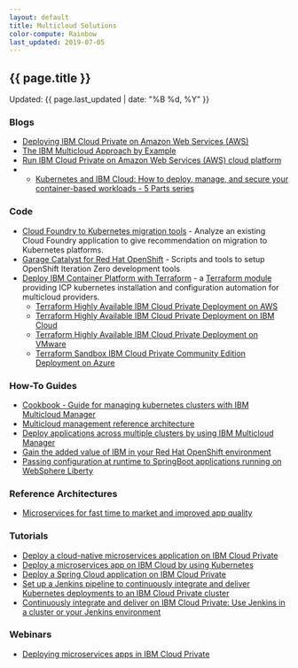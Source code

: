 ```yaml
---
layout: default
title: Multicloud Solutions
color-compute: Rainbow
last_updated: 2019-07-05
---
```


## {{ page.title }}

Updated: {{ page.last_updated | date: "%B %d, %Y" }}

### Blogs

- [Deploying IBM Cloud Private on Amazon Web Services (AWS)](https://www.ibm.com/cloud/blog/ibm-cloud-private-on-aws-p1)
- [The IBM Multicloud Approach by Example](https://www.ibm.com/cloud/blog/ibm-multi-cloud-approach-by-example)
- [Run IBM Cloud Private on Amazon Web Services (AWS) cloud platform](https://medium.com/ibm-cloud/run-ibm-cloud-private-on-amazon-web-services-aws-cloud-platform-c2cec1020ba8)
- - [Kubernetes and IBM Cloud: How to deploy, manage, and secure your container-based workloads - 5 Parts series](https://www.ibm.com/cloud/blog/kubernetes-and-bluemix-container-based-workloads-part1)


### Code

- [Cloud Foundry to Kubernetes migration tools](https://github.com/ibm-cloud-architecture/cf-transformation) - Analyze an existing Cloud Foundry application to give recommendation on migration to Kubernetes platforms.
- [Garage Catalyst for Red Hat OpenShift](https://github.ibm.com/garage-catalyst/iteration-zero-openshift) - Scripts and tools to setup OpenShift Iteration Zero development tools
- [Deploy IBM Container Platform with Terraform](https://github.com/ibm-cloud-architecture/terraform-module-icp-deploy) - a [Terraform module](https://www.terraform.io/intro/getting-started/modules.html) providing ICP kubernetes installation and configuration automation for multicloud providers.
  - [Terraform Highly Available IBM Cloud Private Deployment on AWS](https://github.com/ibm-cloud-architecture/terraform-icp-aws)
  - [Terraform Highly Available IBM Cloud Private Deployment on IBM Cloud](https://github.com/ibm-cloud-architecture/terraform-icp-ibmcloud)
  - [Terraform Highly Available IBM Cloud Private Deployment on VMware](https://github.com/ibm-cloud-architecture/terraform-icp-vmware)
  - [Terraform Sandbox IBM Cloud Private Community Edition Deployment on Azure](https://github.com/ibm-cloud-architecture/terraform-icp-azure)


### How-To Guides

- [Cookbook - Guide for managing kubernetes clusters with IBM Multicloud Manager](https://ibm-cloud-architecture.github.io/kubernetes-multicloud-management/)
- [Multicloud management reference architecture](https://www.ibm.com/cloud/garage/architectures/multicloudManagementArchitecture/overview)
- [Deploy applications across multiple clusters by using IBM Multicloud Manager](https://www.ibm.com/cloud/garage/architectures/multicloudManagementArchitecture/multicloud-manager-with-devops)
- [Gain the added value of IBM in your Red Hat OpenShift environment](https://www.ibm.com/cloud/garage/architectures/ibm-cloud-private-red-hat-openshift)
- [Passing configuration at runtime to SpringBoot applications running on WebSphere Liberty](https://github.com/ibm-cloud-architecture/refarch-cloudnative-kubernetes/tree/spring/docs/spring-on-liberty)


### Reference Architectures

- [Microservices for fast time to market and improved app quality](https://www.ibm.com/devops/method/content/architecture/microservices/0_0)


### Tutorials

- [Deploy a cloud-native microservices application on IBM Cloud Private](https://www.ibm.com/cloud/garage/tutorials/cloudnative-microservices-cloud-private)
- [Deploy a microservices app on IBM Cloud by using Kubernetes](https://www.ibm.com/cloud/garage/tutorials/microservices-app-on-kubernetes)
- [Deploy a Spring Cloud application on IBM Cloud Private](https://www.ibm.com/cloud/garage/tutorials/cloud-private-spring-cloud)
- [Set up a Jenkins pipeline to continuously integrate and deliver Kubernetes deployments to an IBM Cloud Private cluster](https://www.ibm.com/cloud/garage/tutorials/cloud-private-jenkins-pipeline)
- [Continuously integrate and deliver on IBM Cloud Private: Use Jenkins in a cluster or your Jenkins environment](https://www.ibm.com/cloud/garage/content/course/cloud-private-jenkins-devops/0)


### Webinars

- [Deploying microservices apps in IBM Cloud Private](https://www.ibm.com/blogs/bluemix/2018/01/webinar-deploying-microservices-application-in-ibm-cloud-private/)
